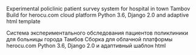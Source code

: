 Experimental policlinic patient survey system for hospital in town Tambov
Build for herocu.com cloud platform
Python 3.6, Django 2.0 and adaptive html template

Система экспериментального обследования пациентов поликлиники для больницы города Тамбов
Сборка для облачной платформы herocu.com
Python 3.6, Django 2.0 и адаптивный шаблон html
